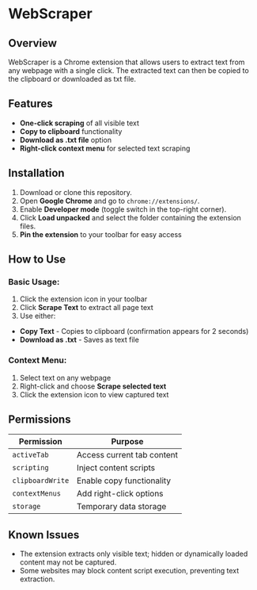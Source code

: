 # WebScraper

## Overview

WebScraper is a Chrome extension that allows users to extract text from any webpage with a single click. The extracted text can then be copied to the clipboard or downloaded as txt file.

## Features

- **One-click scraping** of all visible text
- **Copy to clipboard** functionality
- **Download as .txt file** option
- **Right-click context menu** for selected text scraping

## Installation

1. Download or clone this repository.
2. Open **Google Chrome** and go to `chrome://extensions/`.
3. Enable **Developer mode** (toggle switch in the top-right corner).
4. Click **Load unpacked** and select the folder containing the extension files.
5. **Pin the extension** to your toolbar for easy access

## How to Use

### Basic Usage:

1. Click the extension icon in your toolbar
2. Click **Scrape Text** to extract all page text
3. Use either:

- **Copy Text** - Copies to clipboard (confirmation appears for 2 seconds)
- **Download as .txt** - Saves as text file

### Context Menu:

1. Select text on any webpage
2. Right-click and choose **Scrape selected text**
3. Click the extension icon to view captured text

## Permissions

| Permission       | Purpose                    |
| ---------------- | -------------------------- |
| `activeTab`      | Access current tab content |
| `scripting`      | Inject content scripts     |
| `clipboardWrite` | Enable copy functionality  |
| `contextMenus`   | Add right-click options    |
| `storage`        | Temporary data storage     |

## Known Issues

- The extension extracts only visible text; hidden or dynamically loaded content may not be captured.
- Some websites may block content script execution, preventing text extraction.
